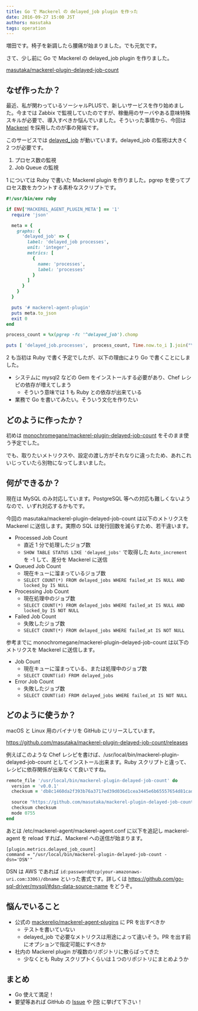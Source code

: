 ```yaml
---
title: Go で Mackerel の delayed_job plugin を作った
date: 2016-09-27 15:00 JST
authors: masutaka
tags: operation
---
```

増田です。椅子を新調したら腰痛が始まりました。でも元気です。

さて、少し前に Go で Mackerel の delayed\_job plugin を作りました。

<!--more-->

<a class="embedly-card" href="https://github.com/masutaka/mackerel-plugin-delayed-job-count">masutaka/mackerel-plugin-delayed-job-count</a>
<script async src="//cdn.embedly.com/widgets/platform.js" charset="UTF-8"></script>

## なぜ作ったか？

最近、私が関わっているソーシャルPLUSで、新しいサービスを作り始めました。今までは Zabbix で監視していたのですが、稼働用のサーバやある意味特殊スキルが必要で、導入すべきか悩んでいました。そういった事情から、今回は [Mackerel](https://mackerel.io/) を採用したのが事の発端です。

このサービスでは [delayed_job](https://rubygems.org/gems/delayed_job) が動いています。delayed\_job の監視は大きく 2 つが必要です。

1. プロセス数の監視
2. Job Queue の監視

1 については Ruby で書いた Mackerel plugin を作りました。pgrep を使ってプロセス数をカウントする素朴なスクリプトです。

```ruby
#!/usr/bin/env ruby

if ENV['MACKEREL_AGENT_PLUGIN_META'] == '1'
  require 'json'

  meta = {
    graphs: {
      'delayed_job' => {
        label: 'delayed_job processes',
        unit: 'integer',
        metrics: [
          {
            name: 'processes',
            label: 'processes'
          }
        ]
      }
    }
  }

  puts '# mackerel-agent-plugin'
  puts meta.to_json
  exit 0
end

process_count = %x(pgrep -fc '^delayed_job').chomp

puts [ 'delayed_job.processes',  process_count, Time.now.to_i ].join("\t")
```

2 も当初は Ruby で書く予定でしたが、以下の理由により Go で書くことにしました。

* システムに mysql2 などの Gem をインストールする必要があり、Chef レシピの依存が増えてしまう
    * そういう意味では 1 も Ruby との依存が出来ている
* 業務で Go を書いてみたい。そういう文化を作りたい

## どのように作ったか？

初めは [monochromegane/mackerel-plugin-delayed-job-count](https://github.com/monochromegane/mackerel-plugin-delayed-job-count) をそのまま使う予定でした。

でも、取りたいメトリクスや、設定の渡し方がそれなりに違ったため、あれこれいじっていたら別物になってしまいました。

## 何ができるか？

現在は MySQL のみ対応しています。PostgreSQL 等への対応も難しくないようなので、いずれ対応するかもです。

今回の masutaka/mackerel-plugin-delayed-job-count は以下のメトリクスを Mackerel に送信します。実際の SQL は発行回数を減らすため、若干違います。

* Processed Job Count
    * 直近 1 分で処理したジョブ数
    * `SHOW TABLE STATUS LIKE 'delayed_jobs'` で取得した `Auto_increment` を -1 して、差分を Mackerel に送信
* Queued Job Count
    * 現在キューに溜まっているジョブ数
    * `SELECT COUNT(*) FROM delayed_jobs WHERE failed_at IS NULL AND locked_by IS NULL`
* Processing Job Count
    * 現在処理中のジョブ数
    * `SELECT COUNT(*) FROM delayed_jobs WHERE failed_at IS NULL AND locked_by IS NOT NULL`
* Failed Job Count
    * 失敗したジョブ数
    * `SELECT COUNT(*) FROM delayed_jobs WHERE failed_at IS NOT NULL`

参考までに monochromegane/mackerel-plugin-delayed-job-count は以下のメトリクスを Mackerel に送信します。

* Job Count
    * 現在キューに溜まっている、または処理中のジョブ数
    * `SELECT COUNT(id) FROM delayed_jobs`
* Error Job Count
    * 失敗したジョブ数
    * `SELECT COUNT(id) FROM delayed_jobs WHERE failed_at IS NOT NULL`

## どのように使うか？

macOS と Linux 用のバイナリを GitHub にリリースしています。

https://github.com/masutaka/mackerel-plugin-delayed-job-count/releases

例えばこのような Chef レシピを書けば、/usr/local/bin/mackerel-plugin-delayed-job-count としてインストール出来ます。Ruby スクリプトと違って、レシピに依存関係が出来なくて良いですね。

```ruby
remote_file '/usr/local/bin/mackerel-plugin-delayed-job-count' do
  version = 'v0.0.1'
  checksum = 'db8c1460da2f393b76a3717ed39d036d1cea3445e6b65557654d81cad217ffc1'

  source "https://github.com/masutaka/mackerel-plugin-delayed-job-count/releases/download/#{version}/mackerel-plugin-delayed-job-count_linux_amd64"
  checksum checksum
  mode 0755
end
```

あとは /etc/mackerel-agent/mackerel-agent.conf に以下を追記し mackerel-agent を reload すれば、Mackerel への送信が始まります。

```
[plugin.metrics.delayed_job_count]
command = "/usr/local/bin/mackerel-plugin-delayed-job-count -dsn='DSN'"
```

DSN は AWS であれば `id:password@tcp(your-amazonaws-uri.com:3306)/dbname` といった書式です。詳しくは https://github.com/go-sql-driver/mysql/#dsn-data-source-name をどうぞ。


## 悩んでいること

* 公式の [mackerelio/mackerel-agent-plugins](https://github.com/mackerelio/mackerel-agent-plugins) に PR を出すべきか
    * テストを書いていない
    * delayed\_job で必要なメトリクスは用途によって違いそう。PR を出す前にオプションで指定可能にすべきか
* 社内の Mackerel plugin が複数のリポジトリに散らばってきた
    * 少なくとも Ruby スクリプトくらいは１つのリポジトリにまとめようか

## まとめ

* Go 使えて満足！
* 要望等あれば GitHub の [Issue](https://github.com/masutaka/mackerel-plugin-delayed-job-count/issues) や [PR](https://github.com/masutaka/mackerel-plugin-delayed-job-count/pulls) に挙げて下さい！

